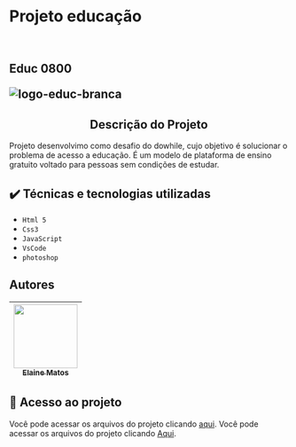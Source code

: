 
<h1 aling="center">Projeto educação</h1></br>
<h2 aling="center">Educ 0800</h></br>


![logo-educ-branca](https://user-images.githubusercontent.com/49289106/146667820-4f184d04-8498-4813-8778-06b9b5972ff8.png)

<h2 align="center"> Descrição do Projeto </h2>
<p>Projeto desenvolvimo como desafio do dowhile, cujo objetivo é solucionar o problema de acesso a educação.
  É um modelo de plataforma de ensino gratuito voltado para pessoas sem condições de estudar.
</p>

## ✔️ Técnicas e tecnologias utilizadas
- ``Html 5``
- ``Css3``
- ``JavaScript``
- ``VsCode``
- ``photoshop``

## Autores

| [<img src="https://avatars.githubusercontent.com/u/49289106?v=4" width=115><br><sub>Elaine Matos</sub>](https://github.com/elainematos) |  
| :---: | 

## 📁 Acesso ao projeto
Você pode acessar os arquivos do projeto clicando [aqui](https:/).
Você pode acessar os arquivos do projeto clicando [Aqui]( https://elainematos.github.io/Projeto-educacao/).
